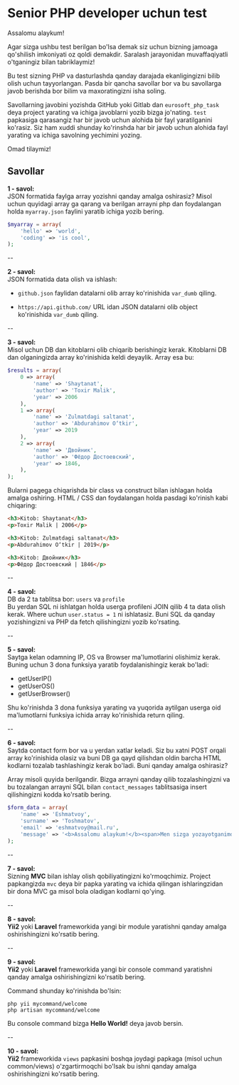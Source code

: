 # Senior PHP developer uchun test

Assalomu alaykum!

Agar sizga ushbu test berilgan bo'lsa demak siz uchun bizning jamoaga qo'shilish imkoniyati oz qoldi demakdir. Saralash jarayonidan muvaffaqiyatli o'tganingiz bilan tabriklaymiz!

Bu test sizning PHP va dasturlashda qanday darajada ekanligingizni bilib olish uchun tayyorlangan. Pasda bir qancha savollar bor va bu savollarga javob berishda bor bilim va maxoratingizni isha soling.

Savollarning javobini yozishda GitHub yoki Gitlab dan `eurosoft_php_task` deya project yarating va ichiga javoblarni yozib bizga jo'nating. `test` papkasiga qarasangiz har bir javob uchun alohida bir fayl yaratilganini ko'rasiz. Siz ham xuddi shunday ko'rinshda har bir javob uchun alohida fayl yarating va ichiga savolning yechimini yozing.

Omad tilaymiz!

## Savollar

**1 - savol:**\
JSON formatida faylga array yozishni qanday amalga oshirasiz? Misol uchun quyidagi array ga qarang va berilgan arrayni php dan foydalangan holda `myarray.json` faylini yaratib ichiga yozib bering.

```php
$myarray = array(
    'hello' => 'world',
    'coding' => 'is cool',
);
```

--

**2 - savol:**\
JSON formatida data olish va ishlash:

- `github.json` faylidan datalarni olib array ko'rinishida `var_dumb` qiling. 

- `https://api.github.com/` URL idan JSON datalarni olib object ko'rinishida `var_dumb` qiling. 

--

**3 - savol:**\
Misol uchun DB dan kitoblarni olib chiqarib berishingiz kerak. Kitoblarni DB dan olganingizda array ko'rinishida keldi deyaylik. Array esa bu:

```php
$results = array(
    0 => array(
        'name' => 'Shaytanat',
        'author' => 'Toxir Malik',
        'year' => 2006
    ),
    1 => array(
        'name' => 'Zulmatdagi saltanat',
        'author' => 'Abdurahimov O‘tkir',
        'year' => 2019
    ),
    2 => array(
        'name' => 'Двойник',
        'author' => 'Фёдор Достоевский',
        'year' => 1846,
    ),
);
```

Bularni pagega chiqarishda bir class va construct bilan ishlagan holda amalga oshiring. HTML / CSS dan foydalangan holda pasdagi ko'rinish kabi chiqaring:

```html
<h3>Kitob: Shaytanat</h3>
<p>Toxir Malik | 2006</p>

<h3>Kitob: Zulmatdagi saltanat</h3>
<p>Abdurahimov O‘tkir | 2019</p>

<h3>Kitob: Двойник</h3>
<p>Фёдор Достоевский | 1846</p>
```

--

**4 - savol:**\
DB da 2 ta tablitsa bor: `users` va `profile`\
Bu yerdan SQL ni ishlatgan holda userga profileni JOIN qilib 4 ta data olish kerak. Where uchun `user.status = 1` ni ishlatasiz. Buni SQL da qanday yozishingizni va PHP da fetch qilishingizni yozib ko'rsating.

--

**5 - savol:**\
Saytga kelan odamning IP, OS va Browser ma'lumotlarini olishimiz kerak. Buning uchun 3 dona funksiya yaratib foydalanishingiz kerak bo'ladi:

- getUserIP()
- getUserOS()
- getUserBrowser()

Shu ko'rinishda 3 dona funksiya yarating va yuqorida aytilgan userga oid ma'lumotlarni funksiya ichida array ko'rinishida return qiling.

--

**6 - savol:**\
Saytda contact form bor va u yerdan xatlar keladi. Siz bu xatni POST orqali array ko'rinishida olasiz va buni DB ga qayd qilishdan oldin barcha HTML kodlarni tozalab tashlashingiz kerak bo'ladi. Buni qanday amalga oshirasiz?

Array misoli quyida berilgandir. Bizga arrayni qanday qilib tozalashingizni va bu tozalangan arrayni SQL bilan `contact_messages` tablitsasiga insert qilishingizni kodda ko'rsatib bering.

```php
$form_data = array(
    'name' => 'Eshmatvoy',
    'surname' => 'Toshmatov',
    'email' => 'eshmatvoy@mail.ru',
    'message' => '<b>Assalomu alaykum!</b><span>Men sizga yozayotganimdan maqsad shuki...</span><script>alert("Voy!");</script>',
);
```

--

**7 - savol:**\
Sizning **MVC** bilan ishlay olish qobiliyatingizni ko'rmoqchimiz. Project papkangizda `mvc` deya bir papka yarating va ichida qilingan ishlaringzidan bir dona MVC ga misol bola oladigan kodlarni qo'ying.

--

**8 - savol:**\
**Yii2** yoki **Laravel** frameworkida yangi bir module yaratishni qanday amalga oshirishingizni ko'rsatib bering.

--

**9 - savol:**\
**Yii2** yoki **Laravel** frameworkida yangi bir console command yaratishni qanday amalga oshirishingizni ko'rsatib bering.

Command shunday ko'rinishda bo'lsin:

```
php yii mycommand/welcome
php artisan mycommand/welcome
```

Bu console command bizga **Hello World!** deya javob bersin. 

--

**10 - savol:**\
**Yii2** frameworkida `views` papkasini boshqa joydagi papkaga (misol uchun common/views) o'zgartirmoqchi bo'lsak bu ishni qanday amalga oshirishingizni ko'rsatib bering.

